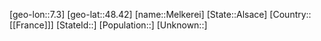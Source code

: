 ﻿---
location: [48.42,7.3]
mapzoom: [7,12] 
mapmarker: city 
type: City
tags:
- geo/City


SpocWebEntityId: 32395
isDeleted: false
confidential: public

---
[geo-lon::7.3]
[geo-lat::48.42]
[name::Melkerei]
[State::Alsace]
[Country::[[France]]]
[StateId::]
[Population::]
[Unknown::]


